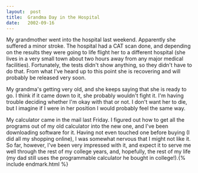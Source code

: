 ```yaml
---
layout:  post
title:  Grandma Day in the Hospital
date:   2002-09-16
---
```


My grandmother went into the hospital last weekend. Apparently she suffered a minor stroke. The hospital had a CAT scan done, and depending on the results they were going to life flight her to a different hospital (she lives in a very small town about two hours away from any major medical facilities). Fortunately, the tests didn't show anything, so they didn't have to do that. From what I've heard up to this point she is recovering and will probably be released very soon.

My grandma's getting very old, and she keeps saying that she is ready to go. I think if it came down to it, she probably wouldn't fight it. I'm having trouble deciding whether I'm okay with that or not. I don't want her to die, but I imagine if I were in her position I would probably feel the same way.

My calculator came in the mail last Friday. I figured out how to get all the programs out of my old calculator into the new one, and I've been downloading software for it. Having not even touched one before buying (I did all my shopping online), I was somewhat nervous that I might not like it. So far, however, I've been very impressed with it, and expect it to serve me well through the rest of my college years, and, hopefully, the rest of my life (my dad still uses the programmable calculator he bought in college!).{% include endmark.html %}